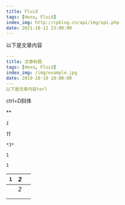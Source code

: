 ```yaml
---
title: Fluid
tags: [Hexo, Fluid]
index_img: http://cpblog.cn/api/img/api.php
date: 2021-10-11 23:00:00
---
```

以下是文章内容

```yaml
---
title: 文章标题
tags: [Hexo, Fluid]
index_img: /img/example.jpg
date: 2019-10-10 10:00:00
---
以下是文章内容terl
```

ctrl+D斜体

**

*`1`*

*11*

`*3*`

`1`

`1`

| `1`  | *2*  |      |
| ---- | ---- | ---- |
|      | *2*  |      |
|      |      |      |
|      |      |      |


